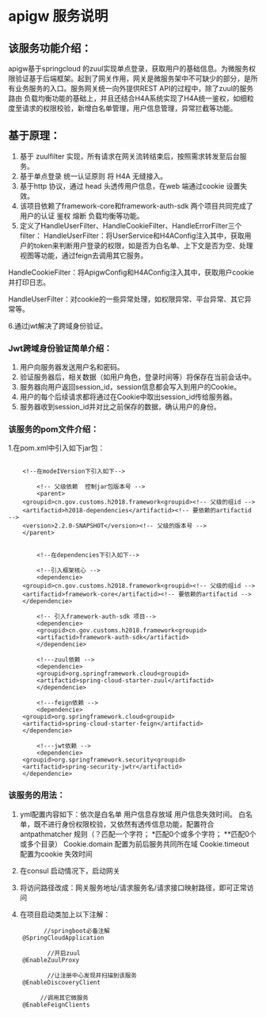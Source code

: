 # apigw 服务说明


## 该服务功能介绍：
apigw基于springcloud 的zuul实现单点登录，获取用户的基础信息。为微服务权限验证基于后端框架。起到了网关作用，网关是微服务架中不可缺少的部分，是所有业务服务的入口。服务网关统一向外提供REST API的过程中，除了zuul的服务路由 负载均衡功能的基础上，并且还结合H4A系统实现了H4A统一鉴权，如细粒度至请求的权限校验，新增白名单管理，用户信息管理，异常拦截等功能。


## 基于原理：
1. 基于 zuulfilter 实现，所有请求在网关流转结束后，按照需求转发至后台服务。    
2. 基于单点登录  统一认证原则 将 H4A 无缝接入。     
3. 基于http 协议，通过 head 头透传用户信息，在web 端通过cookie 设置失效。
4. 该项目依赖了framework-core和framework-auth-sdk 两个项目共同完成了用户的认证 鉴权 熔断 负载均衡等功能。
5. 定义了HandleUserFilter、HandleCookieFilter、HandleErrorFilter三个filter：
HandleUserFilter：将UserService和H4AConfig注入其中，获取用户的token来判断用户登录的权限，如是否为白名单、上下文是否为空、处理视图等功能，通过feign去调用其它服务。

HandleCookieFilter：将ApigwConfig和H4AConfig注入其中，获取用户cookie并打印日志。

HandleUserFilter：对cookie的一些异常处理，如权限异常、平台异常、其它异常等。

6.通过jwt解决了跨域身份验证。


### Jwt跨域身份验证简单介绍：
1. 用户向服务器发送用户名和密码。
2. 验证服务器后，相关数据（如用户角色，登录时间等）将保存在当前会话中。
3. 服务器向用户返回session_id，session信息都会写入到用户的Cookie。
4. 用户的每个后续请求都将通过在Cookie中取出session_id传给服务器。
5. 服务器收到session_id并对比之前保存的数据，确认用户的身份。

### 该服务的pom文件介绍：

1.在pom.xml中引入如下jar包：
  
```
  
	<!--在modeIVersion下引入如下-->
   
        <!-- 父级依赖  控制jar包版本号 -->
        <parent>
	<groupid>cn.gov.customs.h2018.framework<groupid><!-- 父级的组id -->
	<artifactid>h2018-dependencies</artifactid><!-- 要依赖的artifactid -->
	<version>2.2.0-SNAPSHOT</version><!-- 父级的版本号 -->
	</parent>


        <!--在dependencies下引入如下-->

        <!--引入框架核心 -->
        <dependencie>
	<groupid>cn.gov.customs.h2018.framework<groupid><!-- 父级的组id -->
	<artifactid>framework-core</artifactid><!-- 要依赖的artifactid -->
	</dependencie>

        <!-- 引入framework-auth-sdk 项目-->
        <dependencie>
        <groupid>cn.gov.customs.h2018.framework<groupid>
        <artifactid>framework-auth-sdk</artifactid>
        </dependencie>

        <!---zuul依赖 -->
        <dependencie>
        <groupid>org.springframework.cloud<groupid>
        <artifactid>spring-cloud-starter-zuul</artifactid>
        </dependencie>

        <!---feign依赖 -->
        <dependencie>
	<groupid>org.springframework.cloud<groupid>
	<artifactid>spring-cloud-starter-feign</artifactid>
	</dependencie>

        <!---jwt依赖 -->
        <dependencie>
	<groupid>org.springframework.security<groupid>
	<artifactid>spring-security-jwtr</artifactid>
	</dependencie>
```


### 该服务的用法：
1. yml配置内容如下：依次是白名单 用户信息存放域 用户信息失效时间。
白名单，既不进行身份权限校验，又依然有透传信息功能，配置符合 antpathmatcher 规则（？匹配一个字符； \*匹配0个或多个字符； \*\*匹配0个或多个目录）
Cookie.domain 配置为前后服务共同所在域
Cookie.timeout 配置为cookie 失效时间

2. 在consul 启动情况下，启动网关

3. 将访问路径改成：网关服务地址/请求服务名/请求接口映射路径，即可正常访问
    
4. 在项目启动类加上以下注解：
```
          //springboot必备注解 
	@SpringCloudApplication

           //开启zuul
	@EnableZuulProxy 

           //让注册中心发现并扫描到该服务
	@EnableDiscoveryClient 

         //调用其它微服务
	@EnableFeignClients 
```

